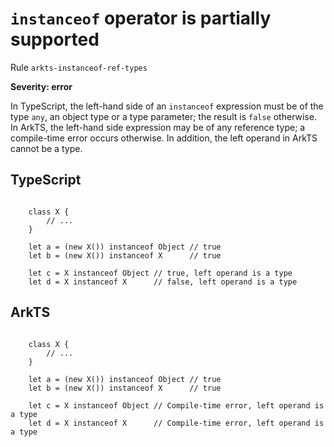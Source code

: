 #  ``instanceof`` operator is partially supported

Rule ``arkts-instanceof-ref-types``

**Severity: error**

In TypeScript, the left-hand side of an ``instanceof`` expression must be of the type
``any``, an object type or a type parameter; the result is ``false`` otherwise.
In ArkTS, the left-hand side expression may be of any reference type;
a compile-time error occurs otherwise. In addition, the left operand in ArkTS
cannot be a type.


## TypeScript


```

    class X {
        // ...
    }

    let a = (new X()) instanceof Object // true
    let b = (new X()) instanceof X      // true

    let c = X instanceof Object // true, left operand is a type
    let d = X instanceof X      // false, left operand is a type

```

## ArkTS


```

    class X {
        // ...
    }

    let a = (new X()) instanceof Object // true
    let b = (new X()) instanceof X      // true

    let c = X instanceof Object // Compile-time error, left operand is a type
    let d = X instanceof X      // Compile-time error, left operand is a type

```


